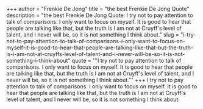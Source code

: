 +++
author = "Frenkie De Jong"
title = "the best Frenkie De Jong Quote"
description = "the best Frenkie De Jong Quote: I try not to pay attention to talk of comparisons. I only want to focus on myself. It is good to hear that people are talking like that, but the truth is I am not at Cruyff's level of talent, and I never will be, so it is not something I think about."
slug = "i-try-not-to-pay-attention-to-talk-of-comparisons-i-only-want-to-focus-on-myself-it-is-good-to-hear-that-people-are-talking-like-that-but-the-truth-is-i-am-not-at-cruyffs-level-of-talent-and-i-never-will-be-so-it-is-not-something-i-think-about"
quote = '''I try not to pay attention to talk of comparisons. I only want to focus on myself. It is good to hear that people are talking like that, but the truth is I am not at Cruyff's level of talent, and I never will be, so it is not something I think about.'''
+++
I try not to pay attention to talk of comparisons. I only want to focus on myself. It is good to hear that people are talking like that, but the truth is I am not at Cruyff's level of talent, and I never will be, so it is not something I think about.
